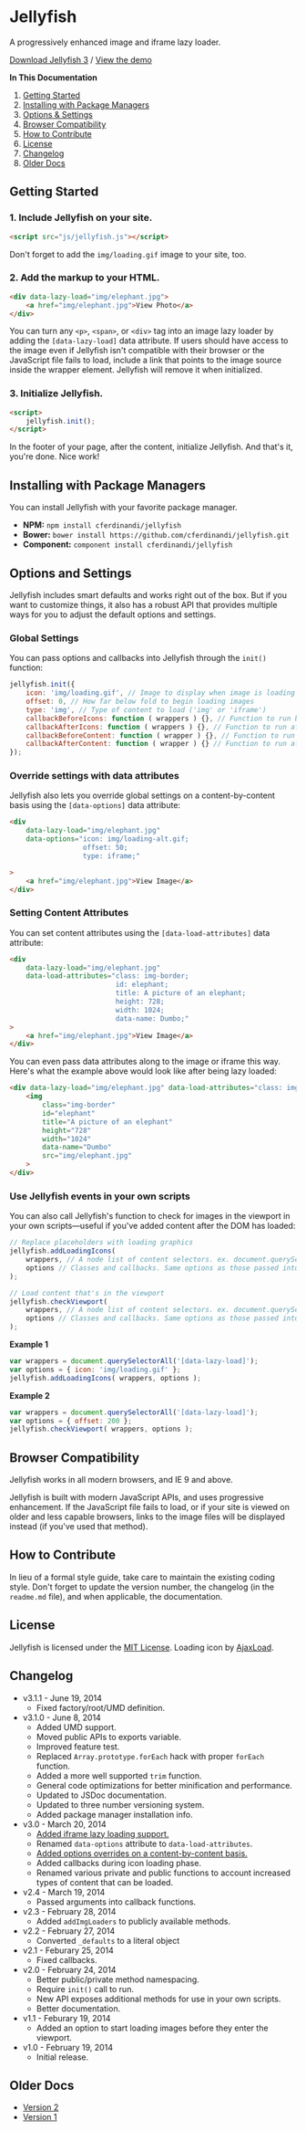 # Jellyfish
A progressively enhanced image and iframe lazy loader.

[Download Jellyfish 3](https://github.com/cferdinandi/jellyfish/archive/master.zip) / [View the demo](http://cferdinandi.github.io/jellyfish/)

**In This Documentation**

1. [Getting Started](#getting-started)
2. [Installing with Package Managers](#installing-with-package-managers)
3. [Options & Settings](#options-and-settings)
4. [Browser Compatibility](#browser-compatibility)
5. [How to Contribute](#how-to-contribute)
6. [License](#license)
7. [Changelog](#changelog)
8. [Older Docs](#older-docs)



## Getting Started

### 1. Include Jellyfish on your site.

```html
<script src="js/jellyfish.js"></script>
```

Don't forget to add the `img/loading.gif` image to your site, too.

### 2. Add the markup to your HTML.

```html
<div data-lazy-load="img/elephant.jpg">
	<a href="img/elephant.jpg">View Photo</a>
</div>
```

You can turn any `<p>`, `<span>`, or `<div>` tag into an image lazy loader by adding the `[data-lazy-load]` data attribute. If users should have access to the image even if Jellyfish isn't compatible with their browser or the JavaScript file fails to load, include a link that points to the image source inside the wrapper element. Jellyfish will remove it when initialized.

### 3. Initialize Jellyfish.

```html
<script>
	jellyfish.init();
</script>
```

In the footer of your page, after the content, initialize Jellyfish. And that's it, you're done. Nice work!



## Installing with Package Managers

You can install Jellyfish with your favorite package manager.

* **NPM:** `npm install cferdinandi/jellyfish`
* **Bower:** `bower install https://github.com/cferdinandi/jellyfish.git`
* **Component:** `component install cferdinandi/jellyfish`



## Options and Settings

Jellyfish includes smart defaults and works right out of the box. But if you want to customize things, it also has a robust API that provides multiple ways for you to adjust the default options and settings.

### Global Settings

You can pass options and callbacks into Jellyfish through the `init()` function:

```javascript
jellyfish.init({
	icon: 'img/loading.gif', // Image to display when image is loading
	offset: 0, // How far below fold to begin loading images
	type: 'img', // Type of content to load ('img' or 'iframe')
	callbackBeforeIcons: function ( wrappers ) {}, // Function to run before icon is loaded
	callbackAfterIcons: function ( wrappers ) {}, // Function to run after icon is loaded
	callbackBeforeContent: function ( wrapper ) {}, // Function to run before content is loaded
	callbackAfterContent: function ( wrapper ) {} // Function to run after content is loaded
});
```

### Override settings with data attributes

Jellyfish also lets you override global settings on a content-by-content basis using the `[data-options]` data attribute:

```html
<div
	data-lazy-load="img/elephant.jpg"
	data-options="icon: img/loading-alt.gif;
	              offset: 50;
	              type: iframe;"

>
	<a href="img/elephant.jpg">View Image</a>
</div>
```

### Setting Content Attributes

You can set content attributes using the `[data-load-attributes]` data attribute:

```html
<div
	data-lazy-load="img/elephant.jpg"
	data-load-attributes="class: img-border;
	                      id: elephant;
	                      title: A picture of an elephant;
	                      height: 728;
	                      width: 1024;
	                      data-name: Dumbo;"
>
	<a href="img/elephant.jpg">View Image</a>
</div>
```

You can even pass data attributes along to the image or iframe this way. Here's what the example above would look like after being lazy loaded:

```html
<div data-lazy-load="img/elephant.jpg" data-load-attributes="class: img-border; id: elephant; title: A picture of an elephant; height: 728; width: 1024;">
	<img
		class="img-border"
		id="elephant"
		title="A picture of an elephant"
		height="728"
		width="1024"
		data-name="Dumbo"
		src="img/elephant.jpg"
	>
</div>
```

### Use Jellyfish events in your own scripts

You can also call Jellyfish's function to check for images in the viewport in your own scripts&mdash;useful if you've added content after the DOM has loaded:

```javascript
// Replace placeholders with loading graphics
jellyfish.addLoadingIcons(
	wrappers, // A node list of content selectors. ex. document.querySelectorAll('[data-lazy-load]')
	options // Classes and callbacks. Same options as those passed into the init() function.
);

// Load content that's in the viewport
jellyfish.checkViewport(
	wrappers, // A node list of content selectors. ex. document.querySelectorAll('[data-lazy-load]')
	options // Classes and callbacks. Same options as those passed into the init() function.
);
```

**Example 1**

```javascript
var wrappers = document.querySelectorAll('[data-lazy-load]');
var options = { icon: 'img/loading.gif' };
jellyfish.addLoadingIcons( wrappers, options );
```

**Example 2**

```javascript
var wrappers = document.querySelectorAll('[data-lazy-load]');
var options = { offset: 200 };
jellyfish.checkViewport( wrappers, options );
```



## Browser Compatibility

Jellyfish works in all modern browsers, and IE 9 and above.

Jellyfish is built with modern JavaScript APIs, and uses progressive enhancement. If the JavaScript file fails to load, or if your site is viewed on older and less capable browsers, links to the image files will be displayed instead (if you've used that method).



## How to Contribute

In lieu of a formal style guide, take care to maintain the existing coding style. Don't forget to update the version number, the changelog (in the `readme.md` file), and when applicable, the documentation.



## License
Jellyfish is licensed under the [MIT License](http://gomakethings.com/mit/). Loading icon by [AjaxLoad](http://www.ajaxload.info/).



## Changelog

* v3.1.1 - June 19, 2014
	* Fixed factory/root/UMD definition.
* v3.1.0 - June 8, 2014
	* Added UMD support.
	* Moved public APIs to exports variable.
	* Improved feature test.
	* Replaced `Array.prototype.forEach` hack with proper `forEach` function.
	* Added a more well supported `trim` function.
	* General code optimizations for better minification and performance.
	* Updated to JSDoc documentation.
	* Updated to three number versioning system.
	* Added package manager installation info.
* v3.0 - March 20, 2014
	* [Added iframe lazy loading support.](https://github.com/cferdinandi/jellyfish/issues/3)
	* Renamed `data-options` attribute to `data-load-attributes`.
	* [Added options overrides on a content-by-content basis.](https://github.com/cferdinandi/jellyfish/issues/3)
	* Added callbacks during icon loading phase.
	* Renamed various private and public functions to account increased types of content that can be loaded.
* v2.4 - March 19, 2014
	* Passed arguments into callback functions.
* v2.3 - February 28, 2014
	* Added `addImgLoaders` to publicly available methods.
* v2.2 - February 27, 2014
	* Converted `_defaults` to a literal object
* v2.1 - Feburary 25, 2014
	* Fixed callbacks.
* v2.0 - February 24, 2014
	* Better public/private method namespacing.
	* Require `init()` call to run.
	* New API exposes additional methods for use in your own scripts.
	* Better documentation.
* v1.1 - Feburary 19, 2014
	* Added an option to start loading images before they enter the viewport.
* v1.0 - February 19, 2014
	* Initial release.



## Older Docs

* [Version 2](https://github.com/cferdinandi/jellyfish/tree/archive-v2)
* [Version 1](http://cferdinandi.github.io/jellyfish/archive/v1/)
